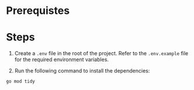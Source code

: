 # Prerequistes

# Steps

1. Create a `.env` file in the root of the project. Refer to the `.env.example` file for the required environment variables.

2. Run the following command to install the dependencies:

```bash
go mod tidy
```
